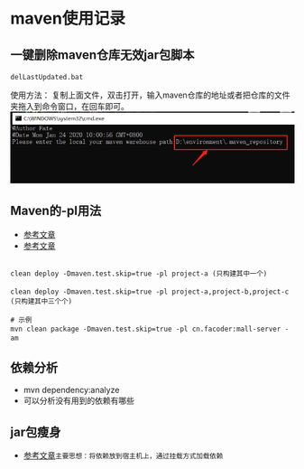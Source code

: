 # maven使用记录

## 一键删除maven仓库无效jar包脚本

    delLastUpdated.bat
使用方法：
复制上面文件，双击打开，输入maven仓库的地址或者把仓库的文件夹拖入到命令窗口，在回车即可。
![img.png](imgs/img.png)

## Maven的-pl用法

- [参考文章](https://blog.csdn.net/zmm0420/article/details/115937027)
- [参考文章](https://blog.csdn.net/wangooo/article/details/109361708)

```shell

clean deploy -Dmaven.test.skip=true -pl project-a (只构建其中一个)
 
clean deploy -Dmaven.test.skip=true -pl project-a,project-b,project-c (只构建其中三个个)

# 示例
mvn clean package -Dmaven.test.skip=true -pl cn.facoder:mall-server -am
```

## 依赖分析

- mvn dependency:analyze
- 可以分析没有用到的依赖有哪些

## jar包瘦身

- [参考文章](https://www.cnblogs.com/ygjlch/p/7767639.html)`主要思想：将依赖放到宿主机上，通过挂载方式加载依赖`
